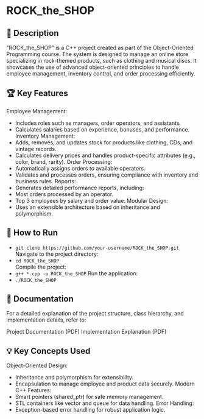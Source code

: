 # ROCK_the_SHOP
## 📖 Description
"ROCK_the_SHOP" is a C++ project created as part of the Object-Oriented Programming course. The system is designed to manage an online store specializing in rock-themed products, such as clothing and musical discs. It showcases the use of advanced object-oriented principles to handle employee management, inventory control, and order processing efficiently.

## 🏆 Key Features
Employee Management:
- Includes roles such as managers, order operators, and assistants.
- Calculates salaries based on experience, bonuses, and performance.
Inventory Management:
- Adds, removes, and updates stock for products like clothing, CDs, and vintage records.
- Calculates delivery prices and handles product-specific attributes (e.g., color, brand, rarity).
Order Processing:
- Automatically assigns orders to available operators.
- Validates and processes orders, ensuring compliance with inventory and business rules.
Reports:
- Generates detailed performance reports, including:
- Most orders processed by an operator.
- Top 3 employees by salary and order value.
Modular Design:
- Uses an extensible architecture based on inheritance and polymorphism.

## 🚀 How to Run
- `git clone https://github.com/your-username/ROCK_the_SHOP.git`  
  Navigate to the project directory:
- `cd ROCK_the_SHOP`  
  Compile the project:
- `g++ *.cpp -o ROCK_the_SHOP`
Run the application:
- `./ROCK_the_SHOP`

## 📂 Documentation
For a detailed explanation of the project structure, class hierarchy, and implementation details, refer to:

Project Documentation (PDF)
Implementation Explanation (PDF)

## 💡 Key Concepts Used
Object-Oriented Design:
- Inheritance and polymorphism for extensibility.
- Encapsulation to manage employee and product data securely.
Modern C++ Features:
- Smart pointers (shared_ptr) for safe memory management.
- STL containers like vector and queue for data handling.
Error Handling:
- Exception-based error handling for robust application logic.
